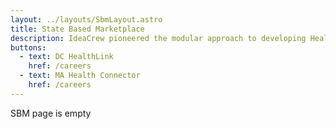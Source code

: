 ```yaml
---
layout: ../layouts/SbmLayout.astro
title: State Based Marketplace
description: IdeaCrew pioneered the modular approach to developing Health Insurance Exchanges. At initial launch, states and the Federal Marketplace relied on big bang deployments. These deployments, which ran into the tens and even hundreds of millions of dollars, failed almost universally. Whether a state survived depended on how it reacted to these failures. The DC Exchange chose IdeaCrew to build a replacement Exchange over time, module-by-module. As a result, DC can lay claim to the first modular Exchange, and IdeaCrew is the vendor that built it. View our awards.
buttons:
  - text: DC HealthLink
    href: /careers
  - text: MA Health Connector
    href: /careers
---
```


SBM page is empty
